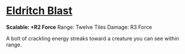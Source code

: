 # [Eldritch Blast](Eldritch%20Blast.md)
**Scalable: +R2 Force**
Range: Twelve Tiles
Damage: R3 Force

A bolt of crackling energy streaks toward a creature you can see within range.